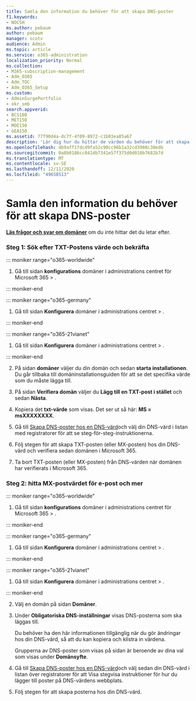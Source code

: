 ```yaml
---
title: Samla den information du behöver för att skapa DNS-poster
f1.keywords:
- NOCSH
ms.author: pebaum
author: pebaum
manager: scotv
audience: Admin
ms.topic: article
ms.service: o365-administration
localization_priority: Normal
ms.collection:
- M365-subscription-management
- Adm_O365
- Adm_TOC
- Adm_O365_Setup
ms.custom:
- AdminSurgePortfolio
- okr_smb
search.appverid:
- BCS160
- MET150
- MOE150
- GEA150
ms.assetid: 77f90d4a-dc7f-4f09-8972-c1b03ea85a67
description: 'Lär dig hur du hittar de värden du behöver för att skapa DNS-poster för Microsoft 365. '
ms.openlocfilehash: db9aff1fdcd9fa52c90cc96b1a32cd3908c30edb
ms.sourcegitcommit: 0a8b0186cc041db7341e57f375d0d010b7682b7d
ms.translationtype: MT
ms.contentlocale: sv-SE
ms.lasthandoff: 12/11/2020
ms.locfileid: "49658513"
---
```

# <a name="gather-the-information-you-need-to-create-dns-records"></a>Samla den information du behöver för att skapa DNS-poster

 **[Läs frågor och svar om domäner](../setup/domains-faq.yml)** om du inte hittar det du letar efter. 
  
### <a name="step-1-find-the-txt-record-value-and-verify"></a>Steg 1: Sök efter TXT-Postens värde och bekräfta

::: moniker range="o365-worldwide"

1. Gå till sidan **konfigurations** domäner i administrations centret för Microsoft 365 \> <a href="https://go.microsoft.com/fwlink/p/?linkid=834818" target="_blank"></a> .

::: moniker-end

::: moniker range="o365-germany"

1. Gå till sidan **Konfigurera** domäner i administrations centret > <a href="https://go.microsoft.com/fwlink/p/?linkid=854615" target="_blank"></a> .

::: moniker-end

::: moniker range="o365-21vianet"

1. Gå till sidan **Konfigurera** domäner i administrations centret > <a href="https://go.microsoft.com/fwlink/p/?linkid=2007048" target="_blank"></a> .

::: moniker-end
    
2. På sidan **domäner** väljer du din domän och sedan **starta installationen**. Du går tillbaka till domäninstallationsguiden för att se det specifika värde som du måste lägga till.
    
3. På sidan **Verifiera domän** väljer du **Lägg till en TXT-post i stället** och sedan **Nästa**.
    
4. Kopiera det **txt-värde** som visas. Det ser ut så här: **MS = msXXXXXXXX**. 
    
5. Gå till [Skapa DNS-poster hos en DNS-värd](create-dns-records-at-any-dns-hosting-provider.md)och välj din DNS-värd i listan med registratorer för att se steg-för-steg-instruktionerna.
    
6. Följ stegen för att skapa TXT-posten (eller MX-posten) hos din DNS-värd och verifiera sedan domänen i Microsoft 365.

7. Ta bort TXT-posten (eller MX-posten) från DNS-värden när domänen har verifierats i Microsoft 365.
    
### <a name="step-2-find-the-mx-record-value-for-email-and-more"></a>Steg 2: hitta MX-postvärdet för e-post och mer

::: moniker range="o365-worldwide"

1. Gå till sidan **konfigurations** domäner i administrations centret för Microsoft 365 \> <a href="https://go.microsoft.com/fwlink/p/?linkid=834818" target="_blank"></a> .

::: moniker-end
    
::: moniker range="o365-germany"

1. Gå till sidan **Konfigurera** domäner i administrations centret > <a href="https://go.microsoft.com/fwlink/p/?linkid=854615" target="_blank"></a> .

::: moniker-end

::: moniker range="o365-21vianet"

1. Gå till sidan **Konfigurera** domäner i administrations centret > <a href="https://go.microsoft.com/fwlink/p/?linkid=2007048" target="_blank"></a> .

::: moniker-end
    
2. Välj en domän på sidan **Domäner**. 
    
3. Under **Obligatoriska DNS-inställningar** visas DNS-posterna som ska läggas till.
    
    Du behöver ha den här informationen tillgänglig när du gör ändringar hos din DNS-värd, så att du kan kopiera och klistra in värdena.
    
    Grupperna av DNS-poster som visas på sidan är beroende av dina val som visas under **Domänsyfte**.
    
4. Gå till [Skapa DNS-poster hos en DNS-värd](create-dns-records-at-any-dns-hosting-provider.md)och välj sedan din DNS-värd i listan över registratorer för att Visa stegvisa instruktioner för hur du lägger till poster på DNS-värdens webbplats.
    
5. Följ stegen för att skapa posterna hos din DNS-värd.
